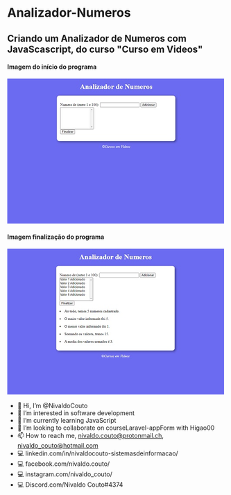 # Analizador-Numeros
## Criando um Analizador de Numeros com JavaScascript, do curso "Curso em Videos"

#### Imagem do início do programa

![Imagem1 do projeto](https://github.com/NivaldoCouto/Analizador-Numeros/blob/main/programa_analizador_numeros.jpg)

#### Imagem finalização do programa

![imagem2 do projeto](https://github.com/NivaldoCouto/Analizador-Numeros/blob/main/programa_analizador_numeros2.jpg)


- 👋 Hi, I’m @NivaldoCouto
- 👀 I’m interested in software development
- 🌱 I’m currently learning JavaScript
- 💞️ I’m looking to collaborate on courseLaravel-appForm with Higao00
- 📫 How to reach me, nivaldo.couto@protonmail.ch, nivaldo_couto@hotmail.com
-  :computer: linkedin.com/in/nivaldocouto-sistemasdeinformacao/
-  :computer: facebook.com/nivaldo.couto/
-  :computer: instagram.com/nivaldo_couto/
-  :computer: Discord.com/Nivaldo Couto#4374

<!---
NivaldoCouto/NivaldoCouto is a ✨ special ✨ repository because its `README.md` (this file) appears on your GitHub profile.
You can click the Preview link to take a look at your changes.
--->





